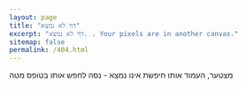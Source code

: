 ```yaml
---
layout: page
title: "דף לא נמצא"
excerpt: "דף לא נמצא. . Your pixels are in another canvas."
sitemap: false
permalink: /404.html
---  
```


מצטער, העמוד אותו חיפשת אינו נמצא - נסה לחפש אותו בטופס מטה

<script type="text/javascript">
  var GOOG_FIXURL_LANG = 'he';
  var GOOG_FIXURL_SITE = '{{ site.url }}'
</script>
<script type="text/javascript"
  src="//linkhelp.clients.google.com/tbproxy/lh/wm/fixurl.js">
</script>
